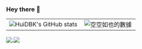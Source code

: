 ### Hey there 👋

<!--
**Superliverbun/Superliverbun** is a ✨ _special_ ✨ repository because its `README.md` (this file) appears on your GitHub profile.

Here are some ideas to get you started:

- 🔭 I’m currently working on ...
- 🌱 I’m currently learning ...
- 👯 I’m looking to collaborate on ...
- 🤔 I’m looking for help with ...
- 💬 Ask me about ...
- 📫 How to reach me: ...
- 😄 Pronouns: ...
- ⚡ Fun fact: ...
-->

<table border=0>
  <tr>
    <td><img src="https://github-readme-stats.vercel.app/api?username=Superliverbun&show_icons=true&count_private=true&theme=vue-light&hide_border=true" alt="HuiDBK's GitHub stats" style="zoom:100%;" align="left"/></td>
    <td><img src="https://4sdvg7tqbv.us.aircode.run/juejin?uid=817692384431470&hide_border=true" alt="空空如也的數據" style="zoom:100%;" align="left"/></td>
  </tr>
</table>

<p>
  <a href="https://github.com/Superliverbun/py-tools">
        <img align="center" src="https://github-readme-stats.vercel.app/api/pin/?username=huidbk&repo=py-tools&theme=vue-light" />
  </a>
   <a href="https://github.com/Superliverbun/WordSprite">
        <img align="center" src="https://github-readme-stats.vercel.app/api/pin/?username=huidbk&repo=WordSprite&theme=vue-light" />
  </a>
</p>

